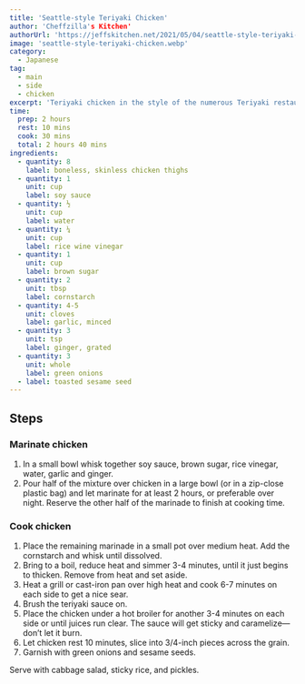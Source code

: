 ```yaml
---
title: 'Seattle-style Teriyaki Chicken'
author: 'Cheffzilla's Kitchen'
authorUrl: 'https://jeffskitchen.net/2021/05/04/seattle-style-teriyaki-chicken/'
image: 'seattle-style-teriyaki-chicken.webp'
category:
  - Japanese
tag:
  - main
  - side
  - chicken
excerpt: 'Teriyaki chicken in the style of the numerous Teriyaki restaurants in the Seattle area. Styrofoam-container optional.'
time:
  prep: 2 hours
  rest: 10 mins
  cook: 30 mins
  total: 2 hours 40 mins
ingredients:
  - quantity: 8
    label: boneless, skinless chicken thighs
  - quantity: 1
    unit: cup
    label: soy sauce
  - quantity: ½
    unit: cup
    label: water
  - quantity: ¼
    unit: cup
    label: rice wine vinegar
  - quantity: 1
    unit: cup
    label: brown sugar
  - quantity: 2
    unit: tbsp
    label: cornstarch
  - quantity: 4-5
    unit: cloves
    label: garlic, minced
  - quantity: 3
    unit: tsp
    label: ginger, grated
  - quantity: 3
    unit: whole
    label: green onions
  - label: toasted sesame seed
---
```


## Steps

### Marinate chicken

1. In a small bowl whisk together soy sauce, brown sugar, rice vinegar, water, garlic and ginger.
2. Pour half of the mixture over chicken in a large bowl (or in a zip-close plastic bag) and let marinate for at least 2 hours, or preferable over night. Reserve the other half of the marinade to finish at cooking time.

### Cook chicken

1. Place the remaining marinade in a small pot over medium heat. Add the cornstarch and whisk until dissolved.
2. Bring to a boil, reduce heat and simmer 3-4 minutes, until it just begins to thicken. Remove from heat and set aside.
3. Heat a grill or cast-iron pan over high heat and cook 6-7 minutes on each side to get a nice sear.
4. Brush the teriyaki sauce on.
5. Place the chicken under a hot broiler for another 3-4 minutes on each side or until juices run clear. The sauce will get sticky and caramelize—don’t let it burn.
6. Let chicken rest 10 minutes, slice into 3/4-inch pieces across the grain.
7. Garnish with green onions and sesame seeds.

Serve with cabbage salad, sticky rice, and pickles.
